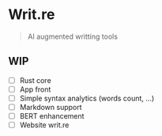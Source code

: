 # Writ.re

> AI augmented writting tools

## WIP

- [ ] Rust core
- [ ] App front
- [ ] Simple syntax analytics (words count, ...)
- [ ] Markdown support
- [ ] BERT enhancement
- [ ] Website writ.re
